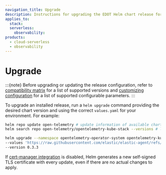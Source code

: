 ```yaml
---
navigation_title: Upgrade
description: Instructions for upgrading the EDOT Helm chart release for Kubernetes monitoring.
applies_to:
  stack:
  serverless:
    observability:
products:
  - cloud-serverless
  - observability
---
```


# Upgrade

:::{note}
Before upgrading or updating the release configuration, refer to [compatibility matrix](./prerequisites-compatibility.md#compatibility-matrix) for a list of supported versions and [customizing configuration](./customization.md#customizing-configuration) for a list of supported configurable parameters.
:::

To upgrade an installed release, run a `helm upgrade` command providing the desired chart version and using the correct `values.yaml` for your environment. For example:

```bash
helm repo update open-telemetry # update information of available charts locally
helm search repo open-telemetry/opentelemetry-kube-stack --versions # list available versions of the chart

helm upgrade --namespace opentelemetry-operator-system opentelemetry-kube-stack open-telemetry/opentelemetry-kube-stack \
--values 'https://raw.githubusercontent.com/elastic/elastic-agent/refs/tags/v{{ site.edot_versions.collector }}/deploy/helm/edot-collector/kube-stack/values.yaml' \
--version 0.3.3
```

If [cert-manager integration](./customization.md#cert-manager-integrated-installation) is disabled, Helm generates a new self-signed TLS certificate with every update, even if there are no actual changes to apply.